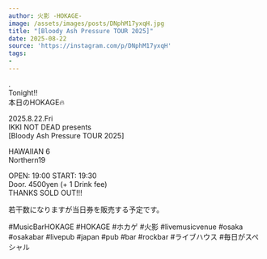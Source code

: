 ```yaml
---
author: 火影 -HOKAGE-
image: /assets/images/posts/DNphM17yxqH.jpg
title: "[Bloody Ash Pressure TOUR 2025]"
date: 2025-08-22
source: 'https://instagram.com/p/DNphM17yxqH'
tags:
- 
---
```

.<br>
Tonight!!<br>
本日のHOKAGE🔥

2025.8.22.Fri<br>
IKKI NOT DEAD presents<br>
[Bloody Ash Pressure TOUR 2025]

HAWAIIAN 6<br>
Northern19

OPEN: 19:00 START: 19:30<br>
Door. 4500yen (+ 1 Drink fee)<br>
THANKS SOLD OUT!!!

若干数になりますが当日券を販売する予定です。

#MusicBarHOKAGE #HOKAGE #ホカゲ #火影 #livemusicvenue #osaka #osakabar #livepub #japan #pub #bar #rockbar #ライブハウス #毎日がスペシャル